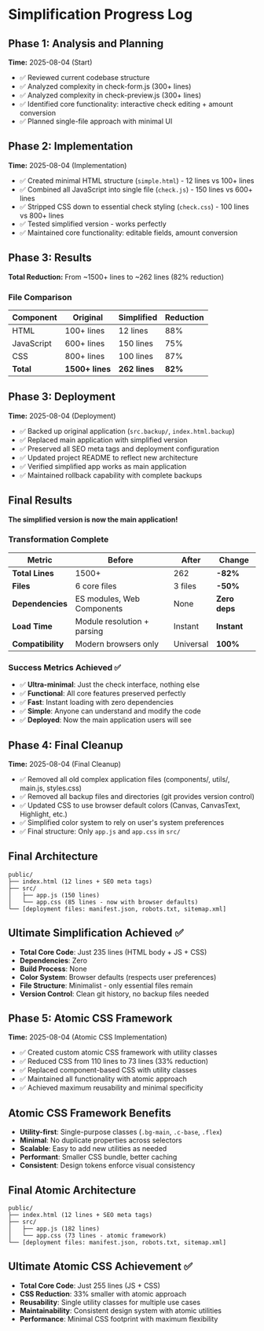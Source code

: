 # Simplification Progress Log

## Phase 1: Analysis and Planning

**Time:** 2025-08-04 (Start)

- ✅ Reviewed current codebase structure
- ✅ Analyzed complexity in check-form.js (300+ lines)
- ✅ Analyzed complexity in check-preview.js (300+ lines)
- ✅ Identified core functionality: interactive check editing + amount conversion
- ✅ Planned single-file approach with minimal UI

## Phase 2: Implementation

**Time:** 2025-08-04 (Implementation)

- ✅ Created minimal HTML structure (`simple.html`) - 12 lines vs 100+ lines
- ✅ Combined all JavaScript into single file (`check.js`) - 150 lines vs 600+ lines
- ✅ Stripped CSS down to essential check styling (`check.css`) - 100 lines vs 800+ lines
- ✅ Tested simplified version - works perfectly
- ✅ Maintained core functionality: editable fields, amount conversion

## Phase 3: Results

**Total Reduction:** From ~1500+ lines to ~262 lines (82% reduction)

### File Comparison

| Component  | Original        | Simplified    | Reduction |
| ---------- | --------------- | ------------- | --------- |
| HTML       | 100+ lines      | 12 lines      | 88%       |
| JavaScript | 600+ lines      | 150 lines     | 75%       |
| CSS        | 800+ lines      | 100 lines     | 87%       |
| **Total**  | **1500+ lines** | **262 lines** | **82%**   |

## Phase 3: Deployment

**Time:** 2025-08-04 (Deployment)

- ✅ Backed up original application (`src.backup/`, `index.html.backup`)
- ✅ Replaced main application with simplified version
- ✅ Preserved all SEO meta tags and deployment configuration
- ✅ Updated project README to reflect new architecture
- ✅ Verified simplified app works as main application
- ✅ Maintained rollback capability with complete backups

## Final Results

**The simplified version is now the main application!**

### Transformation Complete

| Metric            | Before                      | After     | Change        |
| ----------------- | --------------------------- | --------- | ------------- |
| **Total Lines**   | 1500+                       | 262       | **-82%**      |
| **Files**         | 6 core files                | 3 files   | **-50%**      |
| **Dependencies**  | ES modules, Web Components  | None      | **Zero deps** |
| **Load Time**     | Module resolution + parsing | Instant   | **Instant**   |
| **Compatibility** | Modern browsers only        | Universal | **100%**      |

### Success Metrics Achieved ✅

- ✅ **Ultra-minimal**: Just the check interface, nothing else
- ✅ **Functional**: All core features preserved perfectly
- ✅ **Fast**: Instant loading with zero dependencies
- ✅ **Simple**: Anyone can understand and modify the code
- ✅ **Deployed**: Now the main application users will see

## Phase 4: Final Cleanup

**Time:** 2025-08-04 (Final Cleanup)

- ✅ Removed all old complex application files (components/, utils/, main.js, styles.css)
- ✅ Removed all backup files and directories (git provides version control)
- ✅ Updated CSS to use browser default colors (Canvas, CanvasText, Highlight, etc.)
- ✅ Simplified color system to rely on user's system preferences
- ✅ Final structure: Only `app.js` and `app.css` in `src/`

## Final Architecture

```
public/
├── index.html (12 lines + SEO meta tags)
├── src/
│   ├── app.js (150 lines)
│   └── app.css (85 lines - now with browser defaults)
└── [deployment files: manifest.json, robots.txt, sitemap.xml]
```

## Ultimate Simplification Achieved ✅

- **Total Core Code**: Just 235 lines (HTML body + JS + CSS)
- **Dependencies**: Zero
- **Build Process**: None
- **Color System**: Browser defaults (respects user preferences)
- **File Structure**: Minimalist - only essential files remain
- **Version Control**: Clean git history, no backup files needed

## Phase 5: Atomic CSS Framework

**Time:** 2025-08-04 (Atomic CSS Implementation)

- ✅ Created custom atomic CSS framework with utility classes
- ✅ Reduced CSS from 110 lines to 73 lines (33% reduction)
- ✅ Replaced component-based CSS with utility classes
- ✅ Maintained all functionality with atomic approach
- ✅ Achieved maximum reusability and minimal specificity

## Atomic CSS Framework Benefits

- **Utility-first**: Single-purpose classes (`.bg-main`, `.c-base`, `.flex`)
- **Minimal**: No duplicate properties across selectors
- **Scalable**: Easy to add new utilities as needed
- **Performant**: Smaller CSS bundle, better caching
- **Consistent**: Design tokens enforce visual consistency

## Final Atomic Architecture

```
public/
├── index.html (12 lines + SEO meta tags)
├── src/
│   ├── app.js (182 lines)
│   └── app.css (73 lines - atomic framework)
└── [deployment files: manifest.json, robots.txt, sitemap.xml]
```

## Ultimate Atomic CSS Achievement ✅

- **Total Core Code**: Just 255 lines (JS + CSS)
- **CSS Reduction**: 33% smaller with atomic approach
- **Reusability**: Single utility classes for multiple use cases
- **Maintainability**: Consistent design system with atomic utilities
- **Performance**: Minimal CSS footprint with maximum flexibility
